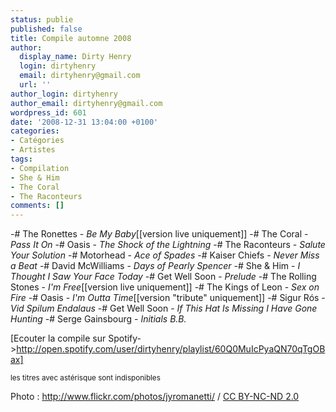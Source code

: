 ```yaml
---
status: publie
published: false
title: Compile automne 2008
author:
  display_name: Dirty Henry
  login: dirtyhenry
  email: dirtyhenry@gmail.com
  url: ''
author_login: dirtyhenry
author_email: dirtyhenry@gmail.com
wordpress_id: 601
date: '2008-12-31 13:04:00 +0100'
categories:
- Catégories
- Artistes
tags:
- Compilation
- She & Him
- The Coral
- The Raconteurs
comments: []
---
```

-# The Ronettes - *Be My Baby*[[version live uniquement]]
-# The Coral - *Pass It On*
-# Oasis - *The Shock of the Lightning*
-# The Raconteurs - *Salute Your Solution*
-# Motorhead - *Ace of Spades*
-# Kaiser Chiefs - *Never Miss a Beat*
-# David McWilliams - *Days of Pearly Spencer*
-# She & Him - *I Thought I Saw Your Face Today*
-# Get Well Soon - *Prelude*
-# The Rolling Stones - *I'm Free*[[version live uniquement]]
-# The Kings of Leon - *Sex on Fire*
-# Oasis - *I'm Outta Time*[[version "tribute" uniquement]]
-# Sigur Rós - *Vid Spilum Endalaus*
-# Get Well Soon - *If This Hat Is Missing I Have Gone Hunting*
-# Serge Gainsbourg - *Initials B.B.*

[Ecouter la compile sur Spotify->http://open.spotify.com/user/dirtyhenry/playlist/60Q0MuIcPyaQN70qTgOBax] 

<small>les titres avec astérisque sont indisponibles</small>

<div xmlns:cc="http://creativecommons.org/ns#" about="http://www.flickr.com/photos/jyromanetti/1617556219/">Photo : <a rel="cc:attributionURL" href="http://www.flickr.com/photos/jyromanetti/">http://www.flickr.com/photos/jyromanetti/</a> / <a rel="license" href="http://creativecommons.org/licenses/by-nc-nd/2.0/">CC BY-NC-ND 2.0</a></div>
